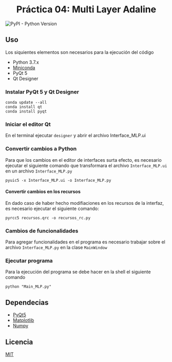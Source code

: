 # <center>Práctica 04: Multi Layer Adaline</center>
![PyPI - Python Version](https://img.shields.io/badge/python-3.5%20|%203.6%20|%203.7-blue)

## Uso
<p>Los siquientes elementos son necesarios para la ejecución del código</p>

+ Python 3.7.x
+ [Miniconda](https://docs.conda.io/en/latest/miniconda.html)
+ PyQt 5
+ Qt Designer

### Instalar PyQt 5 y Qt Designer

```
conda update --all
conda install qt
conda install pyqt
```

### Iniciar el editor Qt

En el terminal ejecutar `designer` y abrir el archivo Interface_MLP.ui

### Convertir cambios a Python

Para que los cambios en el editor de interfaces surta efecto, es necesario ejecutar el siguiente comando que transformara el archivo `Interface_MLP.ui` en un archivo `Interface_MLP.py`

```
pyuic5 -x Interface_MLP.ui -o Interface_MLP.py
```

#### Convertir cambios en los recursos

En dado caso de haber hecho modifiaciones en los recursos de la interfaz, es necesario ejecutar el siguiente comando:

```
pyrcc5 recursos.qrc -o recursos_rc.py
```

### Cambios de funcionalidades

Para agregar funcionalidades en el programa es necesario trabajar sobre el archivo `Interface_MLP.py` en la clase `MainWindow`

### Ejecutar programa

Para la ejecución del programa se debe hacer en la shell el siguiente comando

```
python "Main_MLP.py"
```



## Dependecias
+ [PyQt5](https://www.riverbankcomputing.com/static/Docs/PyQt5/)
+ [Matplotlib](https://matplotlib.org/)
+ [Numpy](https://numpy.org/)

## Licencia
[MIT](https://choosealicense.com/licenses/mit/)